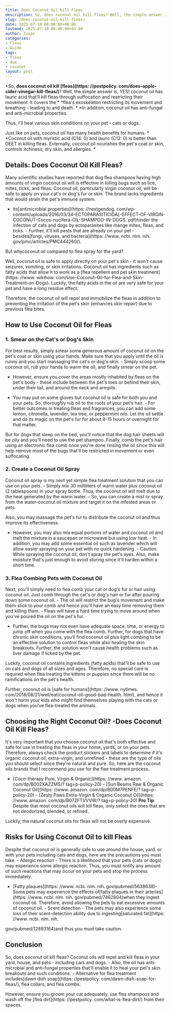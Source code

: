 ```yaml
---
title: Does Coconut Oil Kill Fleas
description: So, does coconut oil kill fleas? Well, the simple answer is, YES! coconut oil has lauric acid that'll kill fleas through suffocation and restricting their...
slug: /does-coconut-oil-kill-fleas/
date: 2025-07-10 00:00:00+00:00
lastmod: 2025-07-10 00:00:00+03:00
author: Isaac
categories:
- Fleas
- Guide
tags:
- fleas
- doe
- coconut
layout: post
---
```


*So, **does coconut oil kill [fleas](https: //pestpolicy. com/does-apple-cider-vinegar-kill-fleas/)**? Well, the simple answer is, YES! coconut oil has lauric acid that'll kill fleas through suffocation and restricting their movement. It covers the * *flea's exoskeleton restricting its movement and breathing - leading to and death. * *In addition, coconut oil has anti-fungal and anti-microbial properties.

Thus, I'll heal various skin conditions on your pet - cats or dogs.

Just like on pets, coconut oil has many health benefits for humans. * *Coconut oil with myristic acid (C14: 0) and lauric (C12: 0) is better than DEET in killing fleas. Externally, coconut oil nourishes the pet's coat or skin, controls itchiness, dry skin, and allergies. *

##  Details: Does Coconut Oil Kill Fleas?

Many scientific studies have reported that dog flea shampoos having high amounts of virgin coconut oil will is effective in killing bugs such as lice, mites, ticks, and fleas. Coconut oil, particularly virgin coconut oil, will be safe to apply on your cat's or dog's fur or skin. The brand lacks ingredients that would strain the pet's immune system.

- Its[antimicrobial properties](https: //nextgendog. com/wp-content/uploads/2016/03/34-ECTOPARASITICIDAL-EFFECT-OF-VIRGIN-COCONUT-Cocos-nucifera-OIL-SHAMPOO-IN-DOGS. pdf)hinder the infection of cats and dogs by ectoparasites like mange mites, fleas, and ticks. - Further, it'll kill pests that are already on your pet - besides[fungi, viruses, and bacteria](https: //www. ncbi. nlm. nih. gov/pmc/articles/PMC444260/).

But whycoconut oil compared to flea spray for the yard?

Well, coconut oil is safe to apply directly on your pet's skin - it won't cause seizures, vomiting, or skin irritations. Coconut oil has ingredients such as fatty acids that allow it to work as a [flea repellent and pet skin treatment](https: //www. wikihow. com/Use-Coconut-Oil-for-Flea-and-Skin-Treatment-on-Dogs). Luckily, the fatty acids in the oil are very safe for your pet and have a long residue effect.

Therefore, the coconut oil will repel and immobilize the fleas in addition to preventing the irritation of the pet's skin (enhances skin repair) due to previous flea bites.

##  How to Use Coconut Oil for Fleas

###  1. Smear on the Cat's or Dog's Skin

For best results, simply smear some generous amount of coconut oil on the pet's coat or skin using your hands. Make sure that you apply until the oil is runny and you start massaging the cat's or dog's skin. - Simply scoop some coconut oil, rub your hands to warm the oil, and finally smear on the pet.

- However, ensure you cover the areas mostly inhabited by fleas on the pet's body - these include between the pet's toes or behind their skin, under their tail, and around the neck and armpits.

- You may put on some gloves but coconut oil is safe for both you and your pets. So, thoroughly rub oil to the roots of your pet's hair. - For better outcomes in treating fleas and fragrances, you can add some lemon, citronella, lavender, tea tree, or peppermint oils. Let the oil settle and do its magic on the pet's fur for about 8-15 hours or overnight for that matter.

But for dogs that sleep on the bed, you'll notice that the dog hair sheets will be oily and you'll need to use the pet shampoo. Finally, comb the pet's hair using an electronic flea comb once you're done rinsing the oil since this will help remove most of the bugs that'll be restricted in movement or even suffocating.

###  2. Create a Coconut Oil Spray

Coconut oil spray is my next yet simple flea treatment solution that you can use on your pets. - Simply mix 30 milliliters of warm water plus coconut oil (2 tablespoons) in your spray bottle. Thus, the coconut oil will melt due to the heat generated by the warm water. - So, you can create a mist or spray from the water-coconut oil mixture and target it on the infested areas or pets.

Also, you may massage the pet's fur to distribute the coconut oil and thus improve its effectiveness.

- However, you may also mix equal portions of water and coconut oil and melt the mixture in a saucepan or microwave but using low heat. - In addition, you may add some essential oil such as lavender which will allow easier spraying on your pet with no quick hardening. - Caution: While spraying the coconut oil, don't spray the pet's eyes. Also, make moisture that's just enough to avoid storing since it'll harden within a short time.

###  3. Flea Combing Pets with Coconut Oil

Next, you'll simply need to flea comb your cat or dog's fur or hair using coconut oil. Just comb through the cat's or dog's hair or fur after pouring down some coconut oil. - The oil will restrict the bug's movement and make them stick to your comb and hence you'll have an easy time removing them and killing them. - Fleas will have a hard time trying to move around when you've poured the oil on the pet's fur.

- Further, the bugs may not even have adequate space, time, or energy to jump off when you come with the flea comb. Further, for dogs that have chronic skin conditions, you'll find coconut oil plus light combing to be an effective solution to control fleas while also healing the skin breakouts. Further, the solution won't cause health problems such as liver damage if licked by the pet.

Luckily, coconut oil contains ingredients (fatty acids) that'll be safe to use on cats and dogs of all sizes and ages. Therefore, no special care is required when flea treating the kittens or puppies since there will be no ramifications on the pet's health.

Further, coconut oil is [safe for humans](https: //www. nytimes. com/2018/08/21/well/eat/coconut-oil-good-bad-health. html), and hence it won't harm your kids who might find themselves playing with the cats or dogs when you've flea-treated the animals.

##  Choosing the Right Coconut Oil? -Does Coconut Oil Kill Fleas?

It's very important that you choose coconut oil that's both effective and safe for use in treating the fleas in your home, yards, or on your pets. Therefore, always check the product stickers and labels to determine if it's organic coconut oil, extra-virgin, and unrefined - these are the type of oils you should select since they're natural and pure. So, here are the coconut oils brands that I recommend you use for the flee treatment process.

- [Coco-therapy Pure, Virgin & Organic](https: //www. amazon. com/dp/B002XAZZMS/? tag=p-policy-20) - [Sun Beams Raw & Organic Coconut Oil](https: //www. amazon. com/dp/B00M7PENFE/? tag=p-policy-20) - [Zesty Paws Extra-Virgin & Organic Coconut Oil](https: //www. amazon. com/dp/B072FTVVVW/? tag=p-policy-20) **Pro Tip**: Despite that most coconut oils will kill fleas, only select the ones that are not deodorized, blended, or refined.

Luckily, the natural coconut oils for fleas will not be overly expensive.

##  Risks for Using Coconut Oil to kill Fleas

Despite that coconut oil is generally safe to use around the house, yard, or with your pets including cats and dogs, here are the precautions you must take. - Allergic reaction - There is a likelihood that your pets (cats or dogs) may experience some allergic reaction. Thus, you must notify any amount of such reactions that may occur on your pets and stop the process immediately.

- [Fatty plaques](https: //www. ncbi. nlm. nih. gov/pubmed/5638638)- Some pets may experience the effects of[fatty plaques in their arteries](https: //www. ncbi. nlm. nih. gov/pubmed/7462804)when they ingest coconut oil. Therefore, avoid allowing the pets to eat excessive amounts of coconut oil. - Scent detection - The pets may also experience some loss of their scent-detection ability due to ingesting[saturated fat](https: //www. ncbi. nlm. nih.

gov/pubmed/12893164)and thus you must take caution.

##  Conclusion

So, does coconut oil kill fleas? Coconut oils will repel and kill fleas in your yard, house, and pets - including cars and dogs. - Also, the oil has anti-microbial and anti-fungal properties that'll enable it to heal your pet's skin breakouts and such conditions. - Alternative for flea treatment includes[dawn dish soap](https: //pestpolicy. com/dawn-dish-soap-for-fleas/), flea collars, and flea combs.

However, ensure you groom your cat adequately, use flea shampoos and wash off the [flea dirt](https: //pestpolicy. com/what-is-flea-dirt/) from their spaces.
